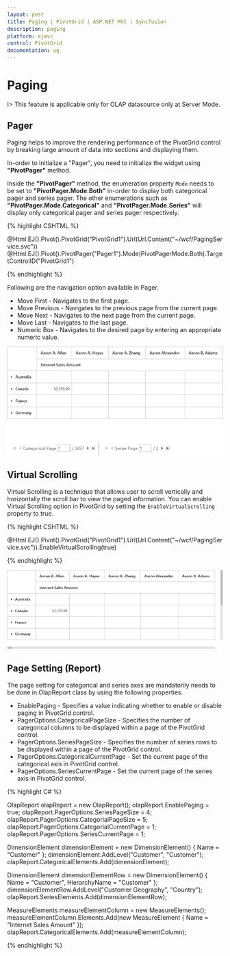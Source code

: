 ```yaml
---
layout: post
title: Paging | PivotGrid | ASP.NET MVC | Syncfusion
description: paging
platform: ejmvc
control: PivotGrid
documentation: ug
---
```


# Paging

I> This feature is applicable only for OLAP datasource only at Server Mode.

## Pager

Paging helps to improve the rendering performance of the PivotGrid control by breaking large amount of data into sections and displaying them.
 
In-order to initialize a "Pager", you need to initialize the widget using **"PivotPager"** method.

Inside the **"PivotPager"** method, the enumeration property `Mode` needs to be set to **"PivotPager.Mode.Both"** in-order to display both categorical pager and series pager. The other enumerations such as **"PivotPager.Mode.Categorical"** and **"PivotPager.Mode.Series"** will display only categorical pager and series pager respectively.

{% highlight CSHTML %}

@Html.EJ().Pivot().PivotGrid("PivotGrid1").Url(Url.Content("~/wcf/PagingService.svc"))
@Html.EJ().Pivot().PivotPager("Pager1").Mode(PivotPagerMode.Both).TargetControlID("PivotGrid1")

{% endhighlight %}

Following are the navigation option available in Pager.

* Move First - Navigates to the first page.
* Move Previous - Navigates to the previous page from the current page.
* Move Next - Navigates to the next page from the current page.
* Move Last - Navigates to the last page. 
* Numeric Box - Navigates to the desired page by entering an appropriate numeric value.

![](Paging_images/paging.png)

## Virtual Scrolling

Virtual Scrolling is a technique that allows user to scroll vertically and horizontally the scroll bar to view the paged information. You can enable Virtual Scrolling option in PivotGrid by setting the `EnableVirtualScrolling` property to true.

{% highlight CSHTML %}

@Html.EJ().Pivot().PivotGrid("PivotGrid1").Url(Url.Content("~/wcf/PagingService.svc")).EnableVirtualScrolling(true) 

{% endhighlight %}

![](Paging_images/virtual-scrolling.png)

## Page Setting (Report)

The page setting for categorical and series axes are mandatorily needs to be done in OlapReport class by using the following properties.

* EnablePaging - Specifies a value indicating whether to enable or disable paging in PivotGrid control.
* PagerOptions.CategoricalPageSize - Specifies the number of categorical columns to be displayed within a page of the PivotGrid control.
* PagerOptions.SeriesPageSize - Specifies the number of series rows to be displayed within a page of the PivotGrid control.
* PagerOptions.CategoricalCurrentPage - Set the current page of the categorical axis in PivotGrid control.
* PagerOptions.SeriesCurrentPage - Set the current page of the series axis in PivotGrid control.

{% highlight C# %}

OlapReport olapReport = new OlapReport();
olapReport.EnablePaging = true;
olapReport.PagerOptions.SeriesPageSize = 4;
olapReport.PagerOptions.CategorialPageSize = 5;
olapReport.PagerOptions.CategorialCurrentPage = 1;
olapReport.PagerOptions.SeriesCurrentPage = 1;

DimensionElement dimensionElement = new DimensionElement() { Name = "Customer" };
dimensionElement.AddLevel("Customer", "Customer");
olapReport.CategoricalElements.Add(dimensionElement);

DimensionElement dimensionElementRow = new DimensionElement() { Name = "Customer", HierarchyName = "Customer" };
dimensionElementRow.AddLevel("Customer Geography", "Country");
olapReport.SeriesElements.Add(dimensionElementRow);

MeasureElements measureElementColumn = new MeasureElements();
measureElementColumn.Elements.Add(new MeasureElement { Name = "Internet Sales Amount" });
olapReport.CategoricalElements.Add(measureElementColumn);

{% endhighlight %}

